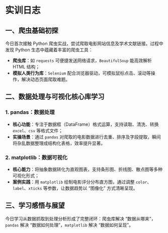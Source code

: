 # 实训日志
## 一、爬虫基础初探  
今日首次接触 Python 爬虫实战，尝试爬取电影网站信息及学术文献链接。过程中发现 Python 生态中蕴藏着丰富的爬虫工具：  
- **爬虫库**：如 `requests` 可便捷发送网络请求，`BeautifulSoup` 能高效解析 HTML 结构；  
- **模拟人类行为库**：`Selenium` 配合浏览器驱动，可模拟鼠标点击、滚动等操作，解决动态页面爬取难题。  


## 二、数据处理与可视化核心库学习  
### 1. pandas：数据处理 
- **核心功能**：专注于数据框（DataFrame）格式运算，支持读取、清洗、转换 `excel`、`csv` 等格式文件；  
- **实操场景**：通过 `pandas` 对爬取的电影数据进行去重、排序及字段提取，瞬间将杂乱数据整理成结构化表格，效率提升显著。  

### 2. matplotlib：数据可视化 
- **核心能力**：将抽象数据转化为直观图表，支持条形图、折线图、散点图等多种可视化形式；  
- **案例实践**：用 `matplotlib` 绘制电影评分分布直方图，通过调整 `color`、`label`、`xticks` 等参数，让数据趋势以 “图像化” 方式清晰呈现。  

## 三、学习感悟与展望  
今日学习从数据抓取到处理分析形成了完整闭环：爬虫库解决 “数据从哪来”，`pandas` 解决 “数据如何处理”，`matplotlib` 解决 “数据如何呈现”。